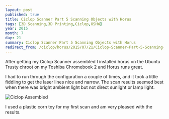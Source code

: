 ```yaml
---
layout: post
published: true
title: Ciclop Scanner Part 5 Scanning Objects with Horus
tags: [3D Scanning,3D Printing,Ciclop,OSHW]
year: 2015
month: 7
day: 21
summary: Ciclop Scanner Part 5 Scanning Objects with Horus
redirect_from: /ciclop/horus/2015/07/21/Ciclop-Scanner-Part-5-Scanning-Objects-with-Horus/
---
```

After getting my Ciclop Scanner assembled I installed horus on the Ubuntu Trusty chroot on my Toshiba Chromebook 2 and Horus runs great.

I had to run through the configuration a couple of times, and it took a little fiddling to get the laser lines nice and narrow.  The scan results seemed best when there was bright ambient light but not direct sunlight or lamp light.

<img alt="Ciclop Assembled" src="https://garthvh.com/assets/img/ciclop/corn_scan.png" class="img-fluid" />

I used a plastic corn toy for my first scan and am very pleased with the results.

